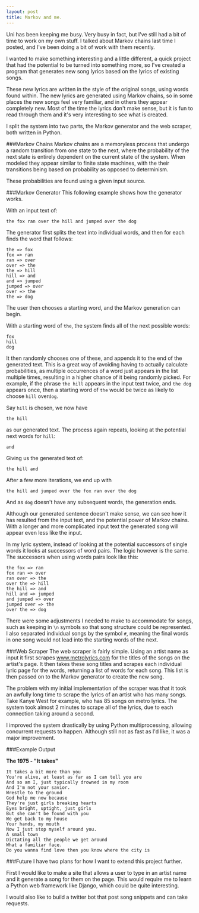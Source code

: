 ```yaml
---
layout: post
title: Markov and me.
---
```


Uni has been keeping me busy.
Very busy in fact, but I've still had a bit of time to work on my own stuff.
I talked about Markov chains last time I posted, and I've been doing a bit of work with them recently.

I wanted to make something interesting and a little different, a quick project that had the potential to be turned into something more, so I've created a program that generates new song lyrics based on the lyrics of existing songs.

These new lyrics are written in the style of the original songs, using words found within. The new lyrics are generated using Markov chains, so in some places the new songs feel very familiar, and in others they appear completely new. Most of the time the lyrics don't make sense, but it is fun to read through them and it's very interesting to see what is created.

I split the system into two parts, the Markov generator and the web scraper, both written in Python.

###Markov Chains
Markov chains are a memoryless process that undergo a random transition from one state to the next, where the probability of the next state is entirely dependent on the current state of the system.
When modeled they appear similar to finite state machines, with the their transitions being based on probability as opposed to determinism.

These probabilities are found using a given input source.

###Markov Generator
This following example shows how the generator works.

With an input text of:

    the fox ran over the hill and jumped over the dog

The generator first splits the text into individual words, and then for each finds the word that follows:

    the => fox
    fox => ran
    ran => over
    over => the
    the => hill
    hill => and
    and => jumped
    jumped => over
    over => the
    the => dog

The user then chooses a starting word, and the Markov generation can begin.

With a starting word of `the`, the system finds all of the next possible words:

    fox
    hill
    dog

It then randomly chooses one of these, and appends it to the end of the generated text.
This is a great way of avoiding having to actually calculate probabilities, as multiple occurrences of a word just appears in the list multiple times, resulting in a higher chance of it being randomly picked.
For example, if the phrase `the hill` appears in the input text twice, and `the dog` appears once, then a starting word of `the` would be twice as likely to choose `hill` over`dog`.

Say `hill` is chosen, we now have

    the hill

as our generated text.
The process again repeats, looking at the potential next words for `hill`:

    and

Giving us the generated text of:

    the hill and

After a few more iterations, we end up with

    the hill and jumped over the fox ran over the dog

And as `dog` doesn't have any subsequent words, the generation ends.

Although our generated sentence doesn't make sense, we can see how it has resulted from the input text, and the potential power of Markov chains. With a longer and more complicated input text the generated song will appear even less like the input.

In my lyric system, instead of looking at the potential successors of single words it looks at successors of word pairs. The logic however is the same. The successors when using words pairs look like this:

    the fox => ran
    fox ran => over
    ran over => the
    over the => hill
    the hill => and
    hill and => jumped
    and jumped => over
    jumped over => the
    over the => dog

There were some adjustments I needed to make to accommodate for songs, such as keeping in `\n` symbols so that song structure could be represented.
I also separated individual songs by the symbol `#`, meaning the final words in one song would not lead into the starting words of the next.

###Web Scraper
The web scraper is fairly simple.
Using an artist name as input it first scrapes www.metrolyrics.com for the titles of the songs on the artist's page.
It then takes these song titles and scrapes each individual lyric page for the words, returning a list of words for each song.
This list is then passed on to the Markov generator to create the new song.

The problem with my initial implementation of the scraper was that it took an awfully long time to scrape the lyrics of an artist who has many songs. Take Kanye West for example, who has 85 songs on metro lyrics. The system took almost 2 minutes to scrape all of the lyrics, due to each connection taking around a second.

I improved the system drastically by using Python multiprocessing, allowing concurrent requests to happen.
Although still not as fast as I'd like, it was a major improvement.

###Example Output

__The 1975 - "It takes"__

    It takes a bit more than you
    You're alive, at least as far as I can tell you are
    And so am I, just typically drowned in my room
    And I'm not your savior.
    Wrestle to the ground
    God help me now because
    They're just girls breaking hearts
    Eyes bright, uptight, just girls
    But she can't be found with you
    We get back to my house
    Your hands, my mouth
    Now I just stop myself around you.
    A small town
    Dictating all the people we get around
    What a familiar face.
    Do you wanna find love then you know where the city is

###Future
I have two plans for how I want to extend this project further.

First I would like to make a site that allows a user to type in an artist name and it generate a song for them on the page.
This would require me to learn a Python web framework like Django, which could be quite interesting.

I would also like to build a twitter bot that post song snippets and can take requests.
